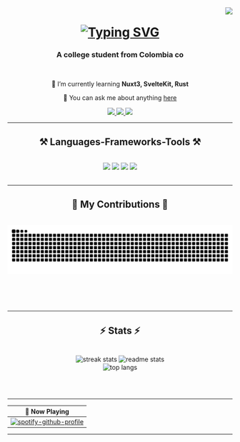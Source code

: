 <img align="right" src="https://visitor-badge.laobi.icu/badge?page_id=MauroGonzalez51.MauroGonzalez51" />

<h1 align="center">
    <a href="https://git.io/typing-svg"><img src="https://readme-typing-svg.herokuapp.com?font=JetBrains+Mono&weight=800&size=35&pause=1000&color=E6E6E6&center=true&vCenter=true&width=500&lines=Hi+There%F0%9F%91%8B;I'm+Mauro+Gonzalez" alt="Typing SVG" /></a>
</h1>

<h3 align="center">A college student from Colombia co</h3>

<br />

<div align="center">
    
 🌱 I’m currently learning **Nuxt3, SvelteKit, Rust**
    
💬 You can ask me about anything [here](https://github.com/MauroGonzalez51/MauroGonzalez51/issues)

</div>

<div align="center"> 
    <a href="mailto:mauroalonso.g.f2004@gmail.com">
        <img src="https://img.shields.io/badge/Gmail-333333?style=for-the-badge&logo=gmail&logoColor=red" />
    </a>  
    <a href="www.linkedin.com/in/mauro-gonzalez-figueroa" target="_blank">
        <img src="https://img.shields.io/badge/LinkedIn-0077B5?style=for-the-badge&logo=linkedin&logoColor=white" />
    </a>  
    <a href="https://www.instagram.com/mauro_gonzalez1307/">
        <img src="https://img.shields.io/badge/Instagram-DAB4AD?style=for-the-badge&logo=instagram" />  
    </a>
</div>

<hr />

<h2 align="center">⚒️ Languages-Frameworks-Tools ⚒️</h2>

<br/>

<div align="center">
    <img src="https://skillicons.dev/icons?i=arch,vscode,neovim,github,tailwind,git,postman,postgres,sqlite,prisma" />
    <img src="https://skillicons.dev/icons?i=html,css,javascript,ts,nuxtjs,nextjs,react,vue,nodejs,graphql" />
    <img src="https://skillicons.dev/icons?i=c,cpp,java,rust,actix,python,fastapi,django,latex,lua" />
    <img src="https://skillicons.dev/icons?i=docker,supabase" /><br>
</div>

<br/>
<hr/>

<div align="center">
  <h2>🐍 My Contributions 🐍</h2>
    
  <br>
  
  <img alt="snake eating my contributions" src="https://raw.githubusercontent.com/MauroGonzalez51/MauroGonzalez51/output/github-contribution-grid-snake.svg" />
  
  <br/><br/><br/>
</div>

<hr/>

<h2 align="center">⚡ Stats ⚡</h2>
<br>
<div align=center>
  <img width=390 src="https://github-readme-streak-stats-salesp07.vercel.app/?user=MauroGonzalez51&count_private=true&theme=ayu-mirage&border_radius=10" alt="streak stats"/>
  <img width=390 src="https://github-readme-stats-git-master-maurogonzalez51s-projects.vercel.app/api?username=MauroGonzalez51&count_private=true&show_icons=true&theme=ayu-mirage&rank_icon=github&border_radius=10" alt="readme stats" />
  <br/>
  <img width=325 align="center" src="https://github-readme-stats-git-master-maurogonzalez51s-projects.vercel.app/api/top-langs/?username=MauroGonzalez51&hide=HTML&langs_count=12&layout=compact&theme=ayu-mirage&border_radius=10&size_weight=0.5&count_weight=0.5&exclude_repo=github-readme-stats" alt="top langs" />
</div>

<br/><br/>

<hr/>

<div align="center">
    
| 🎵 Now Playing                                                                                                                    |
| --------------------------------------------------------------------------------------------------------------------------------- |
| [![spotify-github-profile](https://spotify-github-profile.kittinanx.com/api/view?uid=0o7snyihbjd9yq3xm77k5bxgo&cover_image=true&theme=natemoo-re&show_offline=true&background_color=080808&interchange=false&bar_color=53b14f&bar_color_cover=true)](https://spotify-github-profile.kittinanx.com/api/view?uid=0o7snyihbjd9yq3xm77k5bxgo&redirect=true) | 
    
</div>

<hr/>


<br/>






